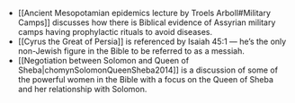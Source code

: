 * [[Ancient Mesopotamian epidemics lecture by Troels Arboll#Military Camps]] discusses how there is Biblical evidence of Assyrian military camps having prophylactic rituals to avoid diseases. 
* [[Cyrus the Great of Persia]] is referenced by Isaiah 45:1 — he’s the only non-Jewish figure in the Bible to be referred to as a messiah. 
* [[Negotiation between Solomon and Queen of Sheba|chomynSolomonQueenSheba2014]] is a discussion of some of the powerful women in the Bible with a focus on the Queen of Sheba and her relationship with Solomon. 